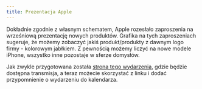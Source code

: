 ```yaml
---
title: Prezentacja Apple
---
```


Dokładnie zgodnie z własnym schematem, Apple rozesłało zaproszenia na wrześniową prezentację nowych produktów. Grafika na tych zaproszeniach sugeruje, że możemy zobaczyć jakiś produkt/produkty z dawnym logo firmy - kolorowym jabłkiem. Z pewnością możemy liczyć na nowe modele iPhone, wszystko inne pozostaje w sferze domysłów.

Jak zwykle przygotowana została [strona tego wydarzenia](https://www.apple.com/apple-events/), gdzie będzie dostępna transmisja, a teraz możecie skorzystać z linku i dodać przypomnienie o wydarzeniu do kalendarza. 
